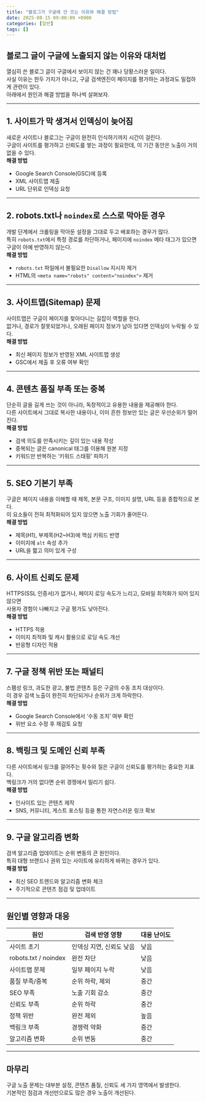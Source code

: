```yaml
---
title: "블로그가 구글에 안 뜨는 이유와 해결 방법"
date: 2025-08-15 09:00:09 +0900
categories: [일반]
tags: []
---
```


## 블로그 글이 구글에 노출되지 않는 이유와 대처법

열심히 쓴 블로그 글이 구글에서 보이지 않는 건 꽤나 당황스러운 일이다.  
사실 이유는 한두 가지가 아니고, 구글 검색엔진이 페이지를 평가하는 과정과도 밀접하게 관련이 있다.  
아래에서 원인과 해결 방법을 하나씩 살펴보자.

---

## 1. 사이트가 막 생겨서 인덱싱이 늦어짐
새로운 사이트나 블로그는 구글이 완전히 인식하기까지 시간이 걸린다.  
구글이 사이트를 평가하고 신뢰도를 쌓는 과정이 필요한데, 이 기간 동안은 노출이 거의 없을 수 있다.  
**해결 방법**  
- Google Search Console(GSC)에 등록  
- XML 사이트맵 제출  
- URL 단위로 인덱싱 요청  

---

## 2. robots.txt나 `noindex`로 스스로 막아둔 경우
개발 단계에서 크롤링을 막아둔 설정을 그대로 두고 배포하는 경우가 많다.  
특히 `robots.txt`에서 특정 경로를 차단하거나, 페이지에 `noindex` 메타 태그가 있으면 구글이 아예 반영하지 않는다.  
**해결 방법**  
- `robots.txt` 파일에서 불필요한 `Disallow` 지시자 제거  
- HTML의 `<meta name="robots" content="noindex">` 제거  

---

## 3. 사이트맵(Sitemap) 문제
사이트맵은 구글이 페이지를 찾아다니는 길잡이 역할을 한다.  
없거나, 경로가 잘못되었거나, 오래된 페이지 정보가 남아 있다면 인덱싱이 누락될 수 있다.  
**해결 방법**  
- 최신 페이지 정보가 반영된 XML 사이트맵 생성  
- GSC에서 제출 후 오류 여부 확인  

---

## 4. 콘텐츠 품질 부족 또는 중복
단순히 글을 길게 쓰는 것이 아니라, 독창적이고 유용한 내용을 제공해야 한다.  
다른 사이트에서 그대로 복사한 내용이나, 이미 흔한 정보만 있는 글은 우선순위가 떨어진다.  
**해결 방법**  
- 검색 의도를 만족시키는 깊이 있는 내용 작성  
- 중복되는 글은 canonical 태그를 이용해 원본 지정  
- 키워드만 반복하는 ‘키워드 스태핑’ 피하기  

---

## 5. SEO 기본기 부족
구글은 페이지 내용을 이해할 때 제목, 본문 구조, 이미지 설명, URL 등을 종합적으로 본다.  
이 요소들이 전혀 최적화되어 있지 않으면 노출 기회가 줄어든다.  
**해결 방법**  
- 제목(H1), 부제목(H2~H3)에 핵심 키워드 반영  
- 이미지에 `alt` 속성 추가  
- URL을 짧고 의미 있게 구성  

---

## 6. 사이트 신뢰도 문제
HTTPS(SSL 인증서)가 없거나, 페이지 로딩 속도가 느리고, 모바일 최적화가 되어 있지 않으면  
사용자 경험이 나빠지고 구글 평가도 낮아진다.  
**해결 방법**  
- HTTPS 적용  
- 이미지 최적화 및 캐시 활용으로 로딩 속도 개선  
- 반응형 디자인 적용  

---

## 7. 구글 정책 위반 또는 패널티
스팸성 링크, 과도한 광고, 불법 콘텐츠 등은 구글의 수동 조치 대상이다.  
이 경우 검색 노출이 완전히 차단되거나 순위가 크게 하락한다.  
**해결 방법**  
- Google Search Console에서 ‘수동 조치’ 여부 확인  
- 위반 요소 수정 후 재검토 요청  

---

## 8. 백링크 및 도메인 신뢰 부족
다른 사이트에서 링크를 걸어주는 횟수와 질은 구글이 신뢰도를 평가하는 중요한 지표다.  
백링크가 거의 없다면 순위 경쟁에서 밀리기 쉽다.  
**해결 방법**  
- 인사이트 있는 콘텐츠 제작  
- SNS, 커뮤니티, 게스트 포스팅 등을 통한 자연스러운 링크 확보  

---

## 9. 구글 알고리즘 변화
검색 알고리즘 업데이트는 순위 변동의 큰 원인이다.  
특히 대형 브랜드나 권위 있는 사이트에 유리하게 바뀌는 경우가 있다.  
**해결 방법**  
- 최신 SEO 트렌드와 알고리즘 변화 체크  
- 주기적으로 콘텐츠 점검 및 업데이트  

---

## 원인별 영향과 대응

| 원인 | 검색 반영 영향 | 대응 난이도 |
|------|---------------|-------------|
| 사이트 초기 | 인덱싱 지연, 신뢰도 낮음 | 낮음 |
| robots.txt / noindex | 완전 차단 | 낮음 |
| 사이트맵 문제 | 일부 페이지 누락 | 낮음 |
| 품질 부족/중복 | 순위 하락, 제외 | 중간 |
| SEO 부족 | 노출 기회 감소 | 중간 |
| 신뢰도 부족 | 순위 하락 | 중간 |
| 정책 위반 | 완전 제외 | 높음 |
| 백링크 부족 | 경쟁력 약화 | 중간 |
| 알고리즘 변화 | 순위 변동 | 중간 |

---

## 마무리
구글 노출 문제는 대부분 설정, 콘텐츠 품질, 신뢰도 세 가지 영역에서 발생한다.  
기본적인 점검과 개선만으로도 많은 경우 노출이 개선된다.
